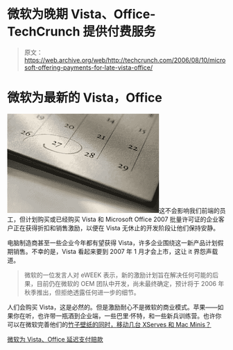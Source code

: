 # 微软为晚期 Vista、Office-TechCrunch 提供付费服务

> 原文：<https://web.archive.org/web/http://techcrunch.com/2006/08/10/microsoft-offering-payments-for-late-vista-office/>

# 微软为最新的 Vista，Office

![calendar.jpg](img/cef02df0181ec0e66e561c43c022254c.png)这不会影响我们前端的员工，但计划购买或已经购买 Vista 和 Microsoft Office 2007 批量许可证的企业客户正在获得折扣和销售激励，以便在 Vista 无休止的开发阶段让他们保持安静。

电脑制造商甚至一些企业今年都有望获得 Vista，许多企业围绕这一新产品计划假期销售。不幸的是，Vista 看起来要到 2007 年 1 月才会上市，这让 it 界怨声载道。

> 微软的一位发言人对 eWEEK 表示，新的激励计划旨在解决任何可能的后果，目前仍在微软的 OEM 团队中开发，尚未最终确定，预计将于 2006 年秋季推出，但拒绝透露任何进一步的细节。

人们会购买 Vista，这是必然的。但是激励耐心不是微软的商业模式。苹果——如果你在听，也许带一瓶酒到企业端，一些巴里·怀特，和一些新兵训练营。也许你可以在微软完善他们的[竹子壁纸的同时，移动几台 XServes 和 Mac Minis？](https://web.archive.org/web/20210227015143/http://www.winmatrix.com/forums/index.php?showtopic=8330)

[微软为 Vista、Office 延迟支付赔款](https://web.archive.org/web/20210227015143/http://www.eweek.com/article2/0,1895,2000814,00.asp?kc=EWEWEMNL080706EPW5A)